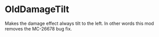 # OldDamageTilt
Makes the damage effect always tilt to the left. In other words this mod removes the MC-26678 bug fix.
